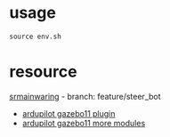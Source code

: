
# usage
```
source env.sh
```

# resource
[srmainwaring](https://github.com/srmainwaring/ardupilot_gazebo_models/tree/master)
    - branch: feature/steer_bot

- [ardupilot gazebo11 plugin](https://github.com/khancyr/ardupilot_gazebo)
- [ardupilot gazebo11 more modules]()